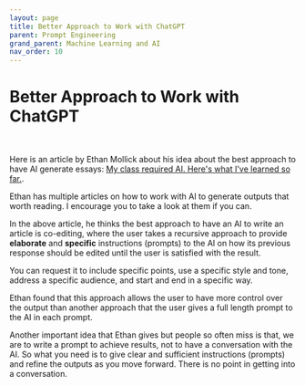 ```yaml
---
layout: page
title: Better Approach to Work with ChatGPT
parent: Prompt Engineering
grand_parent: Machine Learning and AI
nav_order: 10
---
```


# Better Approach to Work with ChatGPT

<br />

Here is an article by Ethan Mollick about his idea about the best approach to have AI generate essays: [My class required AI. Here's what I've learned so far.](https://www.oneusefulthing.org/p/my-class-required-ai-heres-what-ive). 

Ethan has multiple articles on how to work with AI to generate outputs that worth reading. I encourage you to take a look at them if you can.

In the above article, he thinks the best approach to have an AI to write an article is co-editing, where the user takes a recursive approach to provide **elaborate** and **specific** instructions (prompts) to the AI on how its previous response should be edited until the user is satisfied with the result. 

You can request it to include specific points, use a specific style and tone, address a specific audience, and start and end in a specific way.

Ethan found that this approach allows the user to have more control over the output than another approach that the user gives a full length prompt to the AI in each prompt.

Another important idea that Ethan gives but people so often miss is that, we are to write a prompt to achieve results, not to have a conversation with the AI. So what you need is to give clear and sufficient instructions (prompts) and refine the outputs as you move forward. There is no point in getting into a conversation.
